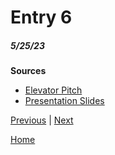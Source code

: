 # Entry 6
##### 5/25/23

<b>Sources</b>
 * [Elevator Pitch](https://docs.google.com/document/d/1Av_3QtitFaNmTvhZESK_6Z5QMStbWkFl4L78J-CTJg8/edit?usp=sharing)
 * [Presentation Slides](https://docs.google.com/presentation/d/1qWAJZ0HSZEKE1pYdl3ibgjXLEhHsqzs6QJ_AO9F9LzM/edit?usp=sharing)

[Previous](entry05.md) | [Next](entry07.md)

[Home](../README.md)